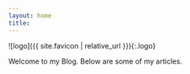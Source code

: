 ```yaml
---
layout: home
title: 
---
```


![logo]({{ site.favicon | relative_url }}){:.logo}

Welcome to my Blog. Below are some of my articles.
